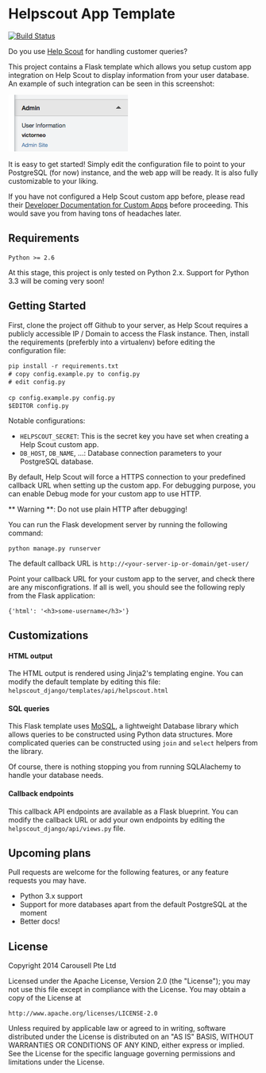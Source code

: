 # Helpscout App Template

[![Build Status](https://travis-ci.org/carousell/Helpscout-App-Template.svg?branch=master)](https://travis-ci.org/carousell/Helpscout-App-Template)

Do you use [Help Scout](https://www.helpscout.net/) for handling customer queries?

This project contains a Flask template which allows you setup custom app integration on Help Scout
to display information from your user database. An example of such integration can be
seen in this screenshot:

![Screenshot of Help Scout custom app](helpscout_customapp.png)

It is easy to get started! Simply edit the configuration file to point to your PostgreSQL (for now)
instance, and the web app will be ready. It is also fully customizable to your liking.

If you have not configured a Help Scout custom app before, please read their
[Developer Documentation for Custom Apps](http://developer.helpscout.net/custom-apps/)
before proceeding. This would save you from having tons of headaches later.

## Requirements

    Python >= 2.6

At this stage, this project is only tested on Python 2.x. Support for Python
3.3 will be coming very soon!

## Getting Started

First, clone the project off Github to your server, as Help Scout
requires a publicly accessible IP / Domain to access the Flask instance.
Then, install the requirements (preferbly into a virtualenv) before
editing the configuration file:

    pip install -r requirements.txt
    # copy config.example.py to config.py
    # edit config.py

    cp config.example.py config.py
    $EDITOR config.py

Notable configurations:

- `HELPSCOUT_SECRET`: This is the secret key you have set when creating a Help Scout custom app.
- `DB_HOST`, `DB_NAME`, ...: Database connection parameters to your PostgreSQL database.

By default, Help Scout will force a HTTPS connection to your predefined callback URL when
setting up the custom app. For debugging purpose, you can enable Debug mode for your
custom app to use HTTP.

** Warning **: Do not use plain HTTP after debugging!

You can run the Flask development server by running the following command:

    python manage.py runserver

The default callback URL is `http://<your-server-ip-or-domain/get-user/`

Point your callback URL for your custom app to the server, and check there are any
misconfigrations. If all is well, you should see the following reply from the Flask
application:

    {'html': '<h3>some-username</h3>'}

## Customizations

#### HTML output

The HTML output is rendered using Jinja2's templating engine. You can modify
the default template by editing this file: `helpscout_django/templates/api/helpscout.html`

#### SQL queries

This Flask template uses [MoSQL](http://mosql.mosky.tw/), a lightweight Database library
which allows queries to be constructed using Python data structures. More complicated
queries can be constructed using `join` and `select` helpers from the library.

Of course, there is nothing stopping you from running SQLAlachemy to handle your database
needs.

#### Callback endpoints

This callback API endpoints are available as a Flask blueprint. You can modify the callback
URL or add your own endpoints by editing the `helpscout_django/api/views.py` file.

## Upcoming plans

Pull requests are welcome for the following features, or any feature requests you may have.

- Python 3.x support
- Support for more databases apart from the default PostgreSQL at the moment
- Better docs!

## License

Copyright 2014 Carousell Pte Ltd

Licensed under the Apache License, Version 2.0 (the "License");
you may not use this file except in compliance with the License.
You may obtain a copy of the License at

    http://www.apache.org/licenses/LICENSE-2.0

Unless required by applicable law or agreed to in writing, software
distributed under the License is distributed on an "AS IS" BASIS,
WITHOUT WARRANTIES OR CONDITIONS OF ANY KIND, either express or implied.
See the License for the specific language governing permissions and
limitations under the License.
